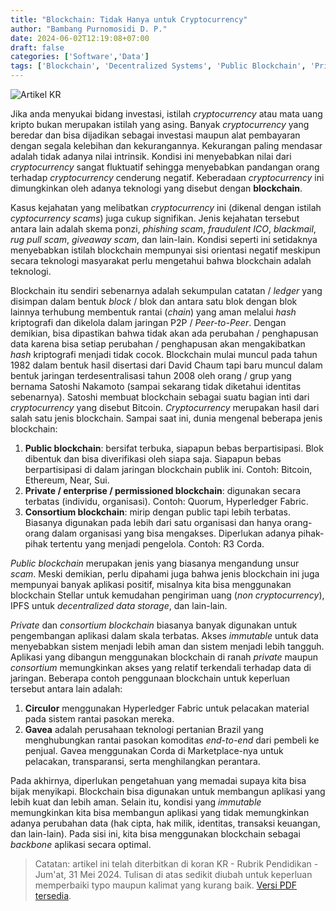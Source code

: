 ```yaml
---
title: "Blockchain: Tidak Hanya untuk Cryptocurrency"
author: "Bambang Purnomosidi D. P."
date: 2024-06-02T12:19:08+07:00
draft: false
categories: ['Software','Data']
tags: ['Blockchain', 'Decentralized Systems', 'Public Blockchain', 'Private Blockchain', 'Consortium Blockchain', 'Cyptocurrency']
---
```


![Artikel KR](/images/posts/24/bpdp-blockchain-not-just-cryptocurrency.jpg)

Jika anda menyukai bidang investasi, istilah *cryptocurrency* atau mata uang kripto bukan merupakan istilah yang asing. Banyak *cryptocurrency* yang beredar dan bisa dijadikan sebagai investasi maupun alat pembayaran dengan segala kelebihan dan kekurangannya. Kekurangan paling mendasar adalah tidak adanya nilai intrinsik. Kondisi ini menyebabkan nilai dari *cryptocurrency* sangat fluktuatif sehingga menyebabkan pandangan orang terhadap *cryptocurrency* cenderung negatif. Keberadaan *cryptocurrency* ini dimungkinkan oleh adanya teknologi yang disebut dengan **blockchain**.

Kasus kejahatan yang melibatkan *cryptocurrency* ini (dikenal dengan istilah *cyptocurrency scams*) juga cukup signifikan. Jenis kejahatan tersebut antara lain adalah skema ponzi, *phishing scam*, *fraudulent ICO*, *blackmail*, *rug pull scam*, *giveaway scam*, dan lain-lain. Kondisi seperti ini setidaknya menyebabkan istilah blockchain mempunyai sisi orientasi negatif meskipun secara teknologi masyarakat perlu mengetahui bahwa blockchain adalah teknologi. 

Blockchain itu sendiri sebenarnya adalah sekumpulan catatan / *ledger* yang disimpan dalam bentuk *block* / blok dan antara satu blok dengan blok lainnya terhubung membentuk rantai (*chain*) yang aman melalui *hash* kriptografi dan dikelola dalam jaringan P2P / *Peer-to-Peer*. Dengan demikian, bisa dipastikan bahwa tidak akan ada perubahan / penghapusan data karena bisa setiap perubahan / penghapusan akan mengakibatkan *hash* kriptografi menjadi tidak cocok. Blockchain mulai muncul pada tahun 1982 dalam bentuk hasil disertasi dari David Chaum tapi baru muncul dalam bentuk jaringan terdesentralisasi tahun 2008 oleh orang / grup yang bernama Satoshi Nakamoto (sampai sekarang tidak diketahui identitas sebenarnya). Satoshi membuat blockchain sebagai suatu bagian inti dari *cryptocurrency* yang disebut Bitcoin. *Cryptocurrency* merupakan hasil dari salah satu jenis blockchain. Sampai saat ini, dunia mengenal beberapa jenis blockchain:

1.  **Public blockchain**: bersifat terbuka, siapapun bebas berpartisipasi. Blok dibentuk dan bisa diverifikasi oleh siapa saja. Siapapun bebas berpartisipasi di dalam jaringan blockchain publik ini. Contoh: Bitcoin, Ethereum, Near, Sui.
2.  **Private / enterprise / permissioned blockchain**: digunakan secara terbatas (individu, organisasi). Contoh: Quorum, Hyperledger Fabric.
3.  **Consortium blockchain**: mirip dengan public tapi lebih terbatas. Biasanya digunakan pada lebih dari satu organisasi dan hanya orang-orang dalam organisasi yang bisa mengakses. Diperlukan adanya pihak-pihak tertentu yang menjadi pengelola. Contoh: R3 Corda. 

*Public blockchain* merupakan jenis yang biasanya mengandung unsur *scam*. Meski demikian, perlu dipahami juga bahwa jenis blockchain ini juga mempunyai banyak aplikasi positif, misalnya kita bisa menggunakan blockchain Stellar untuk kemudahan pengiriman uang (*non cryptocurrency*), IPFS untuk *decentralized data storage*, dan lain-lain.

*Private* dan *consortium blockchain* biasanya banyak digunakan untuk pengembangan aplikasi dalam skala terbatas. Akses *immutable* untuk data menyebabkan sistem menjadi lebih aman dan sistem menjadi lebih tangguh. Aplikasi yang dibangun menggunakan blockchain di ranah *private* maupun *consortium* memungkinkan akses yang relatif terkendali terhadap data di jaringan. Beberapa contoh penggunaan blockchain untuk keperluan tersebut antara lain adalah:

1.  **Circulor** menggunakan Hyperledger Fabric untuk pelacakan material pada sistem rantai pasokan mereka.
2.  **Gavea** adalah perusahaan teknologi pertanian Brazil yang menghubungkan rantai pasokan komoditas *end-to-end* dari pembeli ke penjual. Gavea menggunakan Corda di Marketplace-nya untuk pelacakan, transparansi, serta menghilangkan perantara.

Pada akhirnya, diperlukan pengetahuan yang memadai supaya kita bisa bijak menyikapi. Blockchain bisa digunakan untuk membangun aplikasi yang lebih kuat dan lebih aman. Selain itu, kondisi yang *immutable* memungkinkan kita bisa membangun aplikasi yang tidak memungkinkan adanya perubahan data (hak cipta, hak milik, identitas, transaksi keuangan, dan lain-lain). Pada sisi ini, kita bisa menggunakan blockchain sebagai *backbone* aplikasi secara optimal.

> Catatan: artikel ini telah diterbitkan di koran KR - Rubrik Pendidikan - Jum'at, 31 Mei 2024. Tulisan di atas sedikit diubah untuk keperluan memperbaiki typo maupun kalimat yang kurang baik. [Versi PDF tersedia](/images/posts/24/bpdp-blockchain-not-just-cryptocurrency--full-KR.pdf). 
